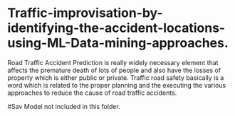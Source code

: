 # Traffic-improvisation-by-identifying-the-accident-locations-using-ML-Data-mining-approaches.
Road Traffic Accident Prediction is really widely  necessary element that affects the premature death of lots of  people and also have the losses of property which is either  public or private. Traffic road safety basically is a word which  is related to the proper planning and the executing the various  approaches to reduce the cause of road traffic accidents.

#Sav Model not included in this folder.
